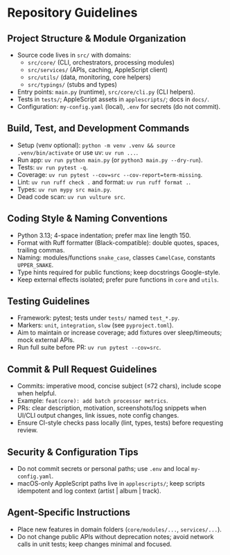 # Repository Guidelines

## Project Structure & Module Organization

- Source code lives in `src/` with domains:
  - `src/core/` (CLI, orchestrators, processing modules)
  - `src/services/` (APIs, caching, AppleScript client)
  - `src/utils/` (data, monitoring, core helpers)
  - `src/typings/` (stubs and types)
- Entry points: `main.py` (runtime), `src/core/cli.py` (CLI helpers).
- Tests in `tests/`; AppleScript assets in `applescripts/`; docs in `docs/`.
- Configuration: `my-config.yaml` (local), `.env` for secrets (do not commit).

## Build, Test, and Development Commands

- Setup (venv optional): `python -m venv .venv && source .venv/bin/activate` or use uv: `uv run ...`.
- Run app: `uv run python main.py` (or `python3 main.py --dry-run`).
- Tests: `uv run pytest -q`.
- Coverage: `uv run pytest --cov=src --cov-report=term-missing`.
- Lint: `uv run ruff check .` and format: `uv run ruff format .`.
- Types: `uv run mypy src main.py`.
- Dead code scan: `uv run vulture src`.

## Coding Style & Naming Conventions

- Python 3.13; 4-space indentation; prefer max line length 150.
- Format with Ruff formatter (Black-compatible): double quotes, spaces, trailing commas.
- Naming: modules/functions `snake_case`, classes `CamelCase`, constants `UPPER_SNAKE`.
- Type hints required for public functions; keep docstrings Google-style.
- Keep external effects isolated; prefer pure functions in `core` and `utils`.

## Testing Guidelines

- Framework: pytest; tests under `tests/` named `test_*.py`.
- Markers: `unit`, `integration`, `slow` (see `pyproject.toml`).
- Aim to maintain or increase coverage; add fixtures over sleep/timeouts; mock external APIs.
- Run full suite before PR: `uv run pytest --cov=src`.

## Commit & Pull Request Guidelines

- Commits: imperative mood, concise subject (≤72 chars), include scope when helpful.
- Example: `feat(core): add batch processor metrics`.
- PRs: clear description, motivation, screenshots/log snippets when UI/CLI output changes, link issues, note config changes.
- Ensure CI-style checks pass locally (lint, types, tests) before requesting review.

## Security & Configuration Tips

- Do not commit secrets or personal paths; use `.env` and local `my-config.yaml`.
- macOS-only AppleScript paths live in `applescripts/`; keep scripts idempotent and log context (artist | album | track).

## Agent-Specific Instructions

- Place new features in domain folders (`core/modules/...`, `services/...`).
- Do not change public APIs without deprecation notes; avoid network calls in unit tests; keep changes minimal and focused.
